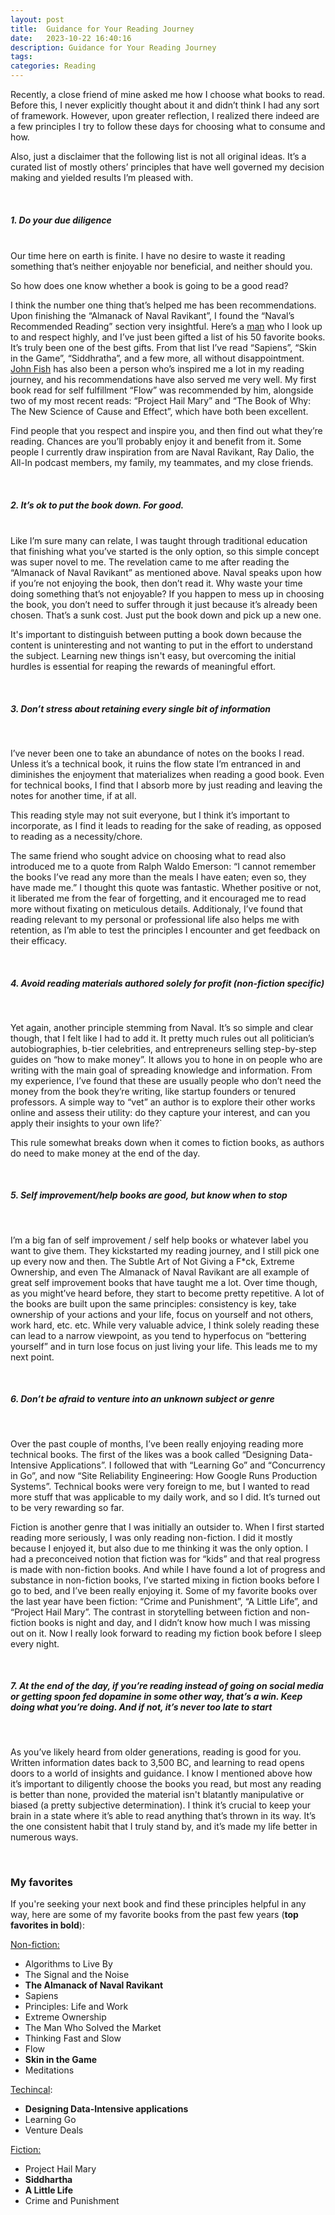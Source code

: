 ```yaml
---
layout: post
title:  Guidance for Your Reading Journey
date:   2023-10-22 16:40:16
description: Guidance for Your Reading Journey
tags: 
categories: Reading
---
```


Recently, a close friend of mine asked me how I choose what books to read. Before this, I never explicitly thought about it and didn’t think I had any sort of framework. However, upon greater reflection, I realized there indeed are a few principles I try to follow these days for choosing what to consume and how.

Also, just a disclaimer that the following list is not all original ideas. It’s a curated list of mostly others’ principles that have well governed my decision making and yielded results I’m pleased with.


<br>


<h5><strong>1. Do your due diligence</strong></h5>
<br>
 Our time here on earth is finite. I have no desire to waste it reading something that’s neither enjoyable nor beneficial, and neither should you. 

So how does one know whether a book is going to be a good read? 

I think the number one thing that’s helped me has been recommendations. Upon finishing the “Almanack of Naval Ravikant”, I found the “Naval’s Recommended Reading” section very insightful. Here’s a [man](https://nav.al/) who I look up to and respect highly, and I’ve just been gifted a list of his 50 favorite books. It’s truly been one of the best gifts. From that list I’ve read “Sapiens”, “Skin in the Game”, “Siddhratha”, and a few more, all without disappointment. [John Fish](https://www.youtube.com/@thejohnfish) has also been a person who’s inspired me a lot in my reading journey, and his recommendations have also served me very well. My first book read for self fulfillment “Flow” was recommended by him, alongside two of my most recent reads: “Project Hail Mary” and “The Book of Why: The New Science of Cause and Effect”, which have both been excellent.

Find people that you respect and inspire you, and then find out what they’re reading. Chances are you’ll probably enjoy it and benefit from it. Some people I currently draw inspiration from are Naval Ravikant, Ray Dalio, the All-In podcast members, my family, my teammates, and my close friends.


<br>
<h5><strong>2. It’s ok to put the book down. For good.</strong></h5>
<br>
Like I’m sure many can relate, I was taught through traditional education that finishing what you’ve started is the only option, so this simple concept was super novel to me. The revelation came to me after reading the “Almanack of Naval Ravikant” as mentioned above. Naval speaks upon how if you’re not enjoying the book, then don’t read it. Why waste your time doing something that’s not enjoyable? If you happen to mess up in choosing the book, you don’t need to suffer through it just because it’s already been chosen. That’s a sunk cost. Just put the book down and pick up a new one. 

It's important to distinguish between putting a book down because the content is uninteresting and not wanting to put in the effort to understand the subject. Learning new things isn't easy, but overcoming the initial hurdles is essential for reaping the rewards of meaningful effort.


<br>
<h5><strong>3. Don’t stress about retaining every single bit of information</strong></h5>
<br>

I’ve never been one to take an abundance of notes on the books I read. Unless it’s a technical book, it ruins the flow state I’m entranced in and diminishes the enjoyment that materializes when reading a good book. Even for technical books, I find that I absorb more by just reading and leaving the notes for another time, if at all. 

This reading style may not suit everyone, but I think it’s important to incorporate, as I find it leads to reading for the sake of reading, as opposed to reading as a necessity/chore. 

The same friend who sought advice on choosing what to read also introduced me to a quote from Ralph Waldo Emerson: “I cannot remember the books I’ve read any more than the meals I have eaten; even so, they have made me.” I thought this quote was fantastic. Whether positive or not, it liberated me from the fear of forgetting, and it encouraged me to read more without fixating on meticulous details. Additionaly, I’ve found that reading relevant to my personal or professional life also helps me with retention, as I’m able to test the principles I encounter and get feedback on their efficacy. 


<br>
<h5><strong>4. Avoid reading materials authored solely for profit (non-fiction specific)</strong></h5>
<br>

Yet again, another principle stemming from Naval. It’s so simple and clear though, that I felt like I had to add it. It pretty much rules out all politician’s autobiographies, b-tier celebrities, and entrepreneurs selling step-by-step guides on “how to make money”. It allows you to hone in on people who are writing with the main goal of spreading knowledge and information. From my experience, I’ve found that these are usually people who don’t need the money from the book they’re writing, like startup founders or tenured professors. A simple way to “vet” an author is to explore their other works online and assess their utility: do they capture your interest, and can you apply their insights to your own life?`	

This rule somewhat breaks down when it comes to fiction books, as authors do need to make money at the end of the day.


<br>
<h5><strong>5. Self improvement/help books are good, but know when to stop</strong></h5>
<br>

I’m a big fan of self improvement / self help books or whatever label you want to give them. They kickstarted my reading journey, and I still pick one up every now and then. The Subtle Art of Not Giving a F*ck, Extreme Ownership, and even The Almanack of Naval Ravikant are all example of great self improvement books that have taught me a lot. Over time though, as you might’ve heard before, they start to become pretty repetitive. A lot of the books are built upon the same principles: consistency is key, take ownership of your actions and your life, focus on yourself and not others, work hard, etc. etc. While very valuable advice, I think solely reading these can lead to a narrow viewpoint, as you tend to hyperfocus on “bettering yourself” and in turn lose focus on just living your life. This leads me to my next point.


<br>
<h5><strong>6. Don’t be afraid to venture into an unknown subject or genre</strong></h5>
<br>

Over the past couple of months, I’ve been really enjoying reading more technical books. The first of the likes was a book called “Designing Data-Intensive Applications”. I followed that with “Learning Go” and “Concurrency in Go”, and now “Site Reliability Engineering: How Google Runs Production Systems”. Technical books were very foreign to me, but I wanted to read more stuff that was applicable to my daily work, and so I did. It’s turned out to be very rewarding so far.

Fiction is another genre that I was initially an outsider to. When I first started reading more seriously, I was only reading non-fiction. I did it mostly because I enjoyed it, but also due to me thinking it was the only option. I had a preconceived notion that fiction was for “kids” and that real progress is made with non-fiction books. And while I have found a lot of progress and substance in non-fiction books, I’ve started mixing in fiction books before I go to bed, and I’ve been really enjoying it. Some of my favorite books over the last year have been fiction: “Crime and Punishment”, “A Little Life”, and “Project Hail Mary”. The contrast in storytelling between fiction and non-fiction books is night and day, and I didn’t know how much I was missing out on it. Now I really look forward to reading my fiction book before I sleep every night.


<br>
<h5><strong>7. At the end of the day, if you’re reading instead of going on social media or getting spoon fed dopamine in some other way, that’s a win. Keep doing what you’re doing. And if not, it’s never too late to start</strong></h5>
<br>

As you’ve likely heard from older generations, reading is good for you. Written information dates back to 3,500 BC, and learning to read opens doors to a world of insights and guidance. I know I mentioned above how it’s important to diligently choose the books you read, but most any reading is better than none, provided the material isn't blatantly manipulative or biased (a pretty subjective determination). I think it’s crucial to keep your brain in a state where it’s able to read anything that’s thrown in its way. It’s the one consistent habit that I truly stand by, and it’s made my life better in numerous ways.

<br>

<h3><strong>My favorites</strong></h3>

If you're seeking your next book and find these principles helpful in any way, here are some of my favorite books from the past few years (**top favorites in bold**):

<span style="text-decoration:underline;">Non-fiction:</span>



* Algorithms to Live By
* The Signal and the Noise
* **The Almanack of Naval Ravikant**
* Sapiens
* Principles: Life and Work
* Extreme Ownership
* The Man Who Solved the Market
* Thinking Fast and Slow
* Flow
* **Skin in the Game**
* Meditations 

<span style="text-decoration:underline;">Techincal</span>:



* **Designing Data-Intensive applications**
* Learning Go
* Venture Deals

<span style="text-decoration:underline;">Fiction:</span>



* Project Hail Mary
* **Siddhartha**
* **A Little Life**
* Crime and Punishment